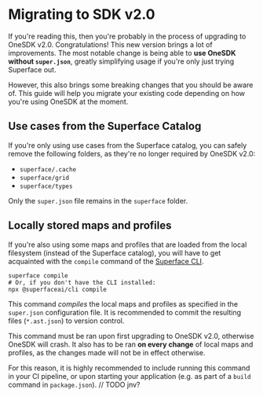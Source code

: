 # Migrating to SDK v2.0

If you're reading this, then you're probably in the process of upgrading to OneSDK v2.0. Congratulations! This new version brings a lot of improvements. The most notable change is being able to **use OneSDK without `super.json`**, greatly simplifying usage if you're only just trying Superface out.

However, this also brings some breaking changes that you should be aware of. This guide will help you migrate your existing code depending on how you're using OneSDK at the moment.

## Use cases from the Superface Catalog
If you're only using use cases from the Superface catalog, you can safely remove the following folders, as they're no longer required by OneSDK v2.0:
- `superface/.cache`
- `superface/grid`
- `superface/types`

Only the `super.json` file remains in the `superface` folder.

## Locally stored maps and profiles
If you're also using some maps and profiles that are loaded from the local filesystem (instead of the Superface catalog), you will have to get acquainted with the `compile` command of the [Superface CLI](https://github.com/superfaceai/cli).

```shell
superface compile
# Or, if you don't have the CLI installed:
npx @superfaceai/cli compile
```

This command *compiles* the local maps and profiles as specified in the `super.json` configuration file. It is recommended to commit the resulting files (`*.ast.json`) to version control.

This command must be ran upon first upgrading to OneSDK v2.0, otherwise OneSDK will crash. It also has to be ran **on every change** of local maps and profiles, as the changes made will not be in effect otherwise.

For this reason, it is highly recommended to include running this command in your CI pipeline, or upon starting your application (e.g. as part of a `build` command in `package.json`).
// TODO jnv?


<!--
## `super.json` in code

This only applies if you're using OneSDK v1.5.2, and probably isn't relevant.

-->